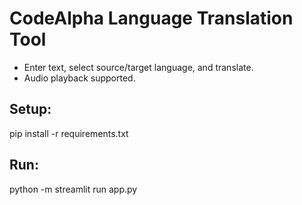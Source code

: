 # CodeAlpha Language Translation Tool
- Enter text, select source/target language, and translate.
- Audio playback supported.
## Setup:
pip install -r requirements.txt
## Run:
python -m streamlit run app.py
